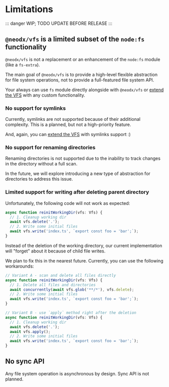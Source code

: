 # Limitations

::: danger
WIP; TODO UPDATE BEFORE RELEASE
:::

## `@neodx/vfs` is a limited subset of the `node:fs` functionality

`@neodx/vfs` is not a replacement or an enhancement of the `node:fs` module (like a `fs-extra`).

The main goal of `@neodx/vfs` is to provide a high-level flexible abstraction for file system operations, not to provide a full-featured file system API.

Your always can use `fs` module directly alongside with `@neodx/vfs` or [extend the VFS](./extending.md) with any custom functionality.

### No support for symlinks

Currently, symlinks are not supported because of their additional complexity.
This is a planned, but not a high-priority feature.

And, again, you can [extend the VFS](./extending.md) with symlinks support :)

### No support for renaming directories

Renaming directories is not supported due to the inability to track changes in the directory without a full scan.

In the future, we will explore introducing a new type of abstraction for directories to address this issue.

### Limited support for writing after deleting parent directory

Unfortunately, the following code will not work as expected:

```ts
async function reinitWorkingDir(vfs: Vfs) {
  // 1. Cleanup working dir
  await vfs.delete('.');
  // 2. Write some initial files
  await vfs.write('index.ts', `export const foo = 'bar';`);
}
```

Instead of the deletion of the working directory, our current implementation will "forget" about it because of child file writes.

We plan to fix this in the nearest future.
Currently, you can use the following workarounds:

```ts
// Variant A - scan and delete all files directly
async function reinitWorkingDir(vfs: Vfs) {
  // 1. Delete all files and directories
  await concurrently(await vfs.glob('**/*'), vfs.delete);
  // 2. Write some initial files
  await vfs.write('index.ts', `export const foo = 'bar';`);
}

// Variant B - use `apply` method right after the deletion
async function reinitWorkingDir(vfs: Vfs) {
  // 1. Cleanup working dir
  await vfs.delete('.');
  await vfs.apply();
  // 2. Write some initial files
  await vfs.write('index.ts', `export const foo = 'bar';`);
}
```

## No sync API

Any file system operation is asynchronous by design.
Sync API is not planned.
